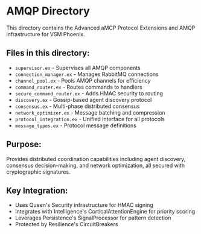 # AMQP Directory

This directory contains the Advanced aMCP Protocol Extensions and AMQP infrastructure for VSM Phoenix.

## Files in this directory:

- `supervisor.ex` - Supervises all AMQP components
- `connection_manager.ex` - Manages RabbitMQ connections
- `channel_pool.ex` - Pools AMQP channels for efficiency
- `command_router.ex` - Routes commands to handlers
- `secure_command_router.ex` - Adds HMAC security to routing
- `discovery.ex` - Gossip-based agent discovery protocol
- `consensus.ex` - Multi-phase distributed consensus
- `network_optimizer.ex` - Message batching and compression
- `protocol_integration.ex` - Unified interface for all protocols
- `message_types.ex` - Protocol message definitions

## Purpose:

Provides distributed coordination capabilities including agent discovery, consensus decision-making, and network optimization, all secured with cryptographic signatures.

## Key Integration:
- Uses Queen's Security infrastructure for HMAC signing
- Integrates with Intelligence's CorticalAttentionEngine for priority scoring
- Leverages Persistence's SignalProcessor for pattern detection
- Protected by Resilience's CircuitBreakers